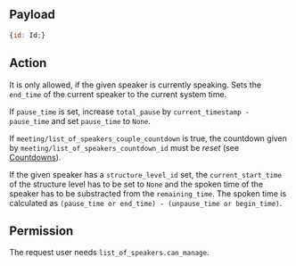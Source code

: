 ## Payload
```js
{id: Id;}
```

## Action
It is only allowed, if the given speaker is currently speaking. Sets the `end_time` of the current speaker to the current system time.

If `pause_time` is set, increase `total_pause` by `current_timestamp - pause_time` and set `pause_time` to `None`.

If `meeting/list_of_speakers_couple_countdown` is true, the countdown given by `meeting/list_of_speakers_countdown_id` must be *reset* (see [Countdowns](https://github.com/OpenSlides/OpenSlides/wiki/Countdowns#reset-a-countdown)).

If the given speaker has a `structure_level_id` set, the `current_start_time` of the structure level
has to be set to `None` and the spoken time of the speaker has to be substracted from the `remaining_time`. The spoken time is calculated as `(pause_time or end_time) - (unpause_time or begin_time)`.

## Permission
The request user needs `list_of_speakers.can_manage`.
